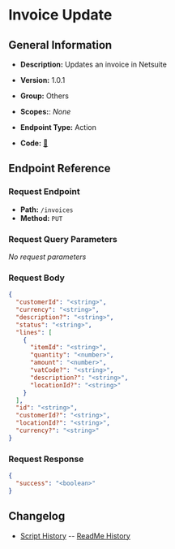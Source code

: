 # Invoice Update

## General Information

- **Description:** Updates an invoice in Netsuite

- **Version:** 1.0.1
- **Group:** Others
- **Scopes:**: _None_
- **Endpoint Type:** Action
- **Code:** [🔗](https://github.com/NangoHQ/integration-templates/tree/main/integrations/netsuite-tba/actions/invoice-update.ts)

## Endpoint Reference

### Request Endpoint

- **Path:** `/invoices`
- **Method:** `PUT`

### Request Query Parameters

_No request parameters_

### Request Body

```json
{
  "customerId": "<string>",
  "currency": "<string>",
  "description?": "<string>",
  "status": "<string>",
  "lines": [
    {
      "itemId": "<string>",
      "quantity": "<number>",
      "amount": "<number>",
      "vatCode?": "<string>",
      "description?": "<string>",
      "locationId?": "<string>"
    }
  ],
  "id": "<string>",
  "customerId?": "<string>",
  "locationId?": "<string>",
  "currency?": "<string>"
}
```

### Request Response

```json
{
  "success": "<boolean>"
}
```

## Changelog

- [Script History](https://github.com/NangoHQ/integration-templates/commits/main/integrations/netsuite-tba/actions/invoice-update.ts)
-- [ReadMe History](https://github.com/NangoHQ/integration-templates/commits/main/integrations/netsuite-tba/actions/invoice-update.md)
